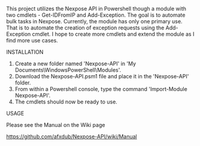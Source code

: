 This project utilizes the Nexpose API in Powershell though a module with two cmdlets - Get-IDFromIP and Add-Exception.
The goal is to automate bulk tasks in Nexpose.  Currently, the module has only one primary use.  That is to automate
the creation of exception requests using the Add-Exception cmdlet.  I hope to create more cmdlets and extend the module
as I find more use cases.

INSTALLATION

1. Create a new folder named 'Nexpose-API' in 'My Documents\WindowsPowerShell\Modules'.
2. Download the Nexpose-API.psm1 file and place it in the 'Nexpose-API' folder.
3. From within a Powershell console, type the command 'Import-Module Nexpose-API'.
4. The cmdlets should now be ready to use.

USAGE

Please see the Manual on the Wiki page

https://github.com/afxdub/Nexpose-API/wiki/Manual
